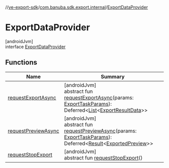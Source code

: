 //[ve-export-sdk](../../../index.md)/[com.banuba.sdk.export.internal](../index.md)/[ExportDataProvider](index.md)

# ExportDataProvider

[androidJvm]\
interface [ExportDataProvider](index.md)

## Functions

| Name | Summary |
|---|---|
| [requestExportAsync](request-export-async.md) | [androidJvm]<br>abstract fun [requestExportAsync](request-export-async.md)(params: [ExportTaskParams](../../com.banuba.sdk.export.data/-export-task-params/index.md)): Deferred&lt;[List](https://kotlinlang.org/api/latest/jvm/stdlib/kotlin.collections/-list/index.html)&lt;[ExportResultData](../../com.banuba.sdk.export.data/-export-result-data/index.md)&gt;&gt; |
| [requestPreviewAsync](request-preview-async.md) | [androidJvm]<br>abstract fun [requestPreviewAsync](request-preview-async.md)(params: [ExportTaskParams](../../com.banuba.sdk.export.data/-export-task-params/index.md)): Deferred&lt;[Result](https://kotlinlang.org/api/latest/jvm/stdlib/kotlin/-result/index.html)&lt;[ExportedPreview](../../com.banuba.sdk.export.data/-exported-preview/index.md)&gt;&gt; |
| [requestStopExport](request-stop-export.md) | [androidJvm]<br>abstract fun [requestStopExport](request-stop-export.md)() |
